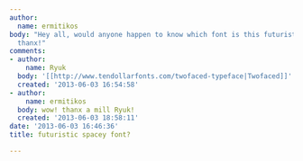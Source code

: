 ```yaml
---
author:
  name: ermitikos
body: "Hey all, would anyone happen to know which font is this futuristic one?\r\nmany
  thanx!"
comments:
- author:
    name: Ryuk
  body: '[[http://www.tendollarfonts.com/twofaced-typeface|Twofaced]]'
  created: '2013-06-03 16:54:58'
- author:
    name: ermitikos
  body: wow! thanx a mill Ryuk!
  created: '2013-06-03 18:58:11'
date: '2013-06-03 16:46:36'
title: futuristic spacey font?

---
```

